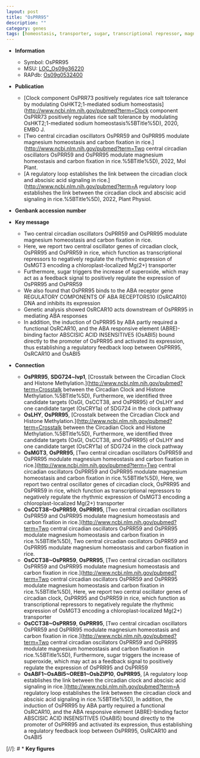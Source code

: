 ```yaml
---
layout: post
title: "OsPRR95"
description: ""
category: genes
tags: [homeostasis, transporter, sugar, transcriptional repressor, magnesium, ABA, abscisic acid,  ABA ]
---
```


* **Information**  
    + Symbol: OsPRR95  
    + MSU: [LOC_Os09g36220](http://rice.uga.edu/cgi-bin/ORF_infopage.cgi?orf=LOC_Os09g36220)  
    + RAPdb: [Os09g0532400](https://rapdb.dna.affrc.go.jp/locus/?name=Os09g0532400)  

* **Publication**  
    + [Clock component OsPRR73 positively regulates rice salt tolerance by modulating OsHKT2;1-mediated sodium homeostasis](http://www.ncbi.nlm.nih.gov/pubmed?term=Clock component OsPRR73 positively regulates rice salt tolerance by modulating OsHKT2;1-mediated sodium homeostasis%5BTitle%5D), 2020, EMBO J.
    + [Two central circadian oscillators OsPRR59 and OsPRR95 modulate magnesium homeostasis and carbon fixation in rice.](http://www.ncbi.nlm.nih.gov/pubmed?term=Two central circadian oscillators OsPRR59 and OsPRR95 modulate magnesium homeostasis and carbon fixation in rice.%5BTitle%5D), 2022, Mol Plant.
    + [A regulatory loop establishes the link between the circadian clock and abscisic acid signaling in rice.](http://www.ncbi.nlm.nih.gov/pubmed?term=A regulatory loop establishes the link between the circadian clock and abscisic acid signaling in rice.%5BTitle%5D), 2022, Plant Physiol.

* **Genbank accession number**  

* **Key message**  
    + Two central circadian oscillators OsPRR59 and OsPRR95 modulate magnesium homeostasis and carbon fixation in rice.
    + Here, we report two central oscillator genes of circadian clock, OsPRR95 and OsPRR59 in rice, which function as transcriptional repressors to negatively regulate the rhythmic expression of OsMGT3 encoding a chloroplast-localized Mg(2+) transporter
    + Furthermore, sugar triggers the increase of superoxide, which may act as a feedback signal to positively regulate the expression of OsPRR95 and OsPRR59
    + We also found that OsPRR95 binds to the ABA receptor gene REGULATORY COMPONENTS OF ABA RECEPTORS10 (OsRCAR10) DNA and inhibits its expression
    + Genetic analysis showed OsRCAR10 acts downstream of OsPRR95 in mediating ABA responses
    + In addition, the induction of OsPRR95 by ABA partly required a functional OsRCAR10, and the ABA responsive element (ABRE)-binding factor ABSCISIC ACID INSENSITIVE5 (OsABI5) bound directly to the promoter of OsPRR95 and activated its expression, thus establishing a regulatory feedback loop between OsPRR95, OsRCAR10 and OsABI5

* **Connection**  
    + __OsPRR95__, __SDG724~lvp1__, [Crosstalk between the Circadian Clock and Histone Methylation.](http://www.ncbi.nlm.nih.gov/pubmed?term=Crosstalk between the Circadian Clock and Histone Methylation.%5BTitle%5D),  Furthermore, we identified three candidate targets (OsGI, OsCCT38, and OsPRR95) of OsLHY and one candidate target (OsCRY1a) of SDG724 in the clock pathway
    + __OsLHY__, __OsPRR95__, [Crosstalk between the Circadian Clock and Histone Methylation.](http://www.ncbi.nlm.nih.gov/pubmed?term=Crosstalk between the Circadian Clock and Histone Methylation.%5BTitle%5D),  Furthermore, we identified three candidate targets (OsGI, OsCCT38, and OsPRR95) of OsLHY and one candidate target (OsCRY1a) of SDG724 in the clock pathway
    + __OsMGT3__, __OsPRR95__, [Two central circadian oscillators OsPRR59 and OsPRR95 modulate magnesium homeostasis and carbon fixation in rice.](http://www.ncbi.nlm.nih.gov/pubmed?term=Two central circadian oscillators OsPRR59 and OsPRR95 modulate magnesium homeostasis and carbon fixation in rice.%5BTitle%5D),  Here, we report two central oscillator genes of circadian clock, OsPRR95 and OsPRR59 in rice, which function as transcriptional repressors to negatively regulate the rhythmic expression of OsMGT3 encoding a chloroplast-localized Mg(2+) transporter
    + __OsCCT38~OsPRR59__, __OsPRR95__, [Two central circadian oscillators OsPRR59 and OsPRR95 modulate magnesium homeostasis and carbon fixation in rice.](http://www.ncbi.nlm.nih.gov/pubmed?term=Two central circadian oscillators OsPRR59 and OsPRR95 modulate magnesium homeostasis and carbon fixation in rice.%5BTitle%5D), Two central circadian oscillators OsPRR59 and OsPRR95 modulate magnesium homeostasis and carbon fixation in rice.
    + __OsCCT38~OsPRR59__, __OsPRR95__, [Two central circadian oscillators OsPRR59 and OsPRR95 modulate magnesium homeostasis and carbon fixation in rice.](http://www.ncbi.nlm.nih.gov/pubmed?term=Two central circadian oscillators OsPRR59 and OsPRR95 modulate magnesium homeostasis and carbon fixation in rice.%5BTitle%5D),  Here, we report two central oscillator genes of circadian clock, OsPRR95 and OsPRR59 in rice, which function as transcriptional repressors to negatively regulate the rhythmic expression of OsMGT3 encoding a chloroplast-localized Mg(2+) transporter
    + __OsCCT38~OsPRR59__, __OsPRR95__, [Two central circadian oscillators OsPRR59 and OsPRR95 modulate magnesium homeostasis and carbon fixation in rice.](http://www.ncbi.nlm.nih.gov/pubmed?term=Two central circadian oscillators OsPRR59 and OsPRR95 modulate magnesium homeostasis and carbon fixation in rice.%5BTitle%5D),  Furthermore, sugar triggers the increase of superoxide, which may act as a feedback signal to positively regulate the expression of OsPRR95 and OsPRR59
    + __OsABF1~OsABI5~OREB1~OsbZIP10__, __OsPRR95__, [A regulatory loop establishes the link between the circadian clock and abscisic acid signaling in rice.](http://www.ncbi.nlm.nih.gov/pubmed?term=A regulatory loop establishes the link between the circadian clock and abscisic acid signaling in rice.%5BTitle%5D),  In addition, the induction of OsPRR95 by ABA partly required a functional OsRCAR10, and the ABA responsive element (ABRE)-binding factor ABSCISIC ACID INSENSITIVE5 (OsABI5) bound directly to the promoter of OsPRR95 and activated its expression, thus establishing a regulatory feedback loop between OsPRR95, OsRCAR10 and OsABI5

[//]: # * **Key figures**  


